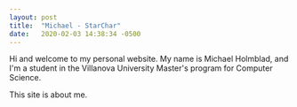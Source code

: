 ```yaml
---
layout: post
title:  "Michael - StarChar"
date:   2020-02-03 14:38:34 -0500
---
```

Hi and welcome to my personal website. My name is Michael Holmblad, and I'm a student in the Villanova University Master's program for Computer Science.


This site is about me.

